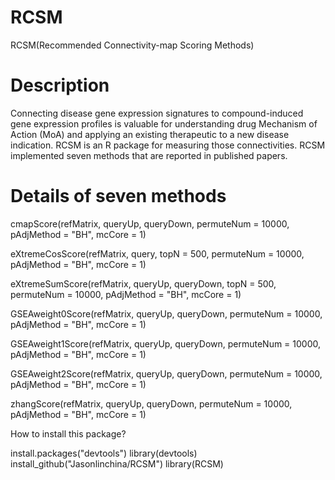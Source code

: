 # RCSM
RCSM(Recommended Connectivity-map Scoring Methods)
# Description
Connecting disease gene expression signatures to
compound-induced gene expression profiles is valuable for understanding
drug Mechanism of Action (MoA) and applying an existing therapeutic to
a new disease indication. RCSM is an R package for measuring those 
connectivities. RCSM implemented seven methods that are reported in 
published papers.
# Details of seven methods
cmapScore(refMatrix, queryUp, queryDown, permuteNum = 10000,
  pAdjMethod = "BH", mcCore = 1)

eXtremeCosScore(refMatrix, query, topN = 500, permuteNum = 10000,
  pAdjMethod = "BH", mcCore = 1)
  
eXtremeSumScore(refMatrix, queryUp, queryDown, topN = 500,
  permuteNum = 10000, pAdjMethod = "BH", mcCore = 1)
  
GSEAweight0Score(refMatrix, queryUp, queryDown, permuteNum = 10000,
  pAdjMethod = "BH", mcCore = 1)
  
GSEAweight1Score(refMatrix, queryUp, queryDown, permuteNum = 10000,
  pAdjMethod = "BH", mcCore = 1)

GSEAweight2Score(refMatrix, queryUp, queryDown, permuteNum = 10000,
  pAdjMethod = "BH", mcCore = 1)
  
zhangScore(refMatrix, queryUp, queryDown, permuteNum = 10000,
  pAdjMethod = "BH", mcCore = 1)

How to install this package?

install.packages("devtools")
library(devtools)
install_github("Jasonlinchina/RCSM")
library(RCSM)
